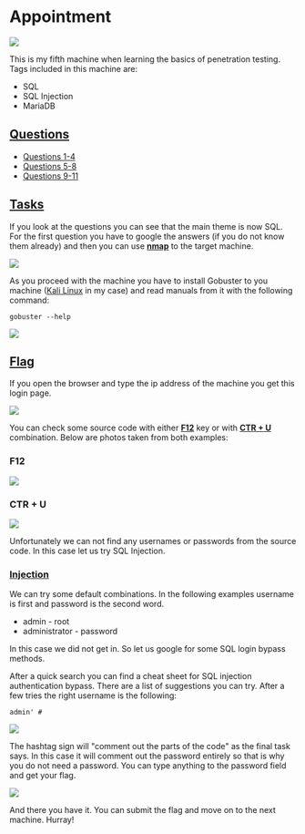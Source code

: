 # Appointment

![](Misc/appointment_pwnd.PNG)

This is my fifth machine when learning the basics of penetration testing. Tags included in this machine are:

- SQL
- SQL Injection
- MariaDB

## <ins>**Questions**

* [Questions 1-4](Misc/questions_1.PNG)
* [Questions 5-8](Misc/questions_2.PNG)
* [Questions 9-11](Misc/questions_3.PNG)

## <ins>**Tasks**
If you look at the questions you can see that the main theme is now SQL. For the first question you have to google the answers (if you do not know them already) and then you can use <ins>**nmap**</ins> to the target machine.

![](Misc/nmap.PNG)

As you proceed with the machine you have to install Gobuster to you machine ([Kali Linux](https://www.kali.org/) in my case) and read manuals from it with the following command:

~~~
gobuster --help
~~~

![](Misc/gobuster.PNG)

## <ins>**Flag**

If you open the browser and type the ip address of the machine you get this login page.

![](Misc/login.PNG)

You can check some source code with either <ins>**F12**</ins> key or with <ins>**CTR + U**</ins> combination. Below are photos taken from both examples:

### F12
![](Misc/f12.PNG)

### CTR + U
![](Misc/CTR_U.PNG)

Unfortunately we can not find any usernames or passwords from the source code. In this case let us try SQL Injection.

### <ins>**Injection**

We can try some default combinations. In the following examples username is first and password is the second word.

- admin - root
- administrator - password

In this case we did not get in. So let us google for some SQL login bypass methods.

After a quick search you can find a cheat sheet for SQL injection authentication bypass. There are a list of suggestions you can try. After a few tries the right username is the following:

~~~
admin' #
~~~

![](Misc/injection.PNG)

The hashtag sign will "comment out the parts of the code" as the final task says. In this case it will comment out the password entirely so that is why you do not need a password. You can type anything to the password field and get your flag.

![](Misc/flag.PNG)

And there you have it. You can submit the flag and move on to the next machine. Hurray!